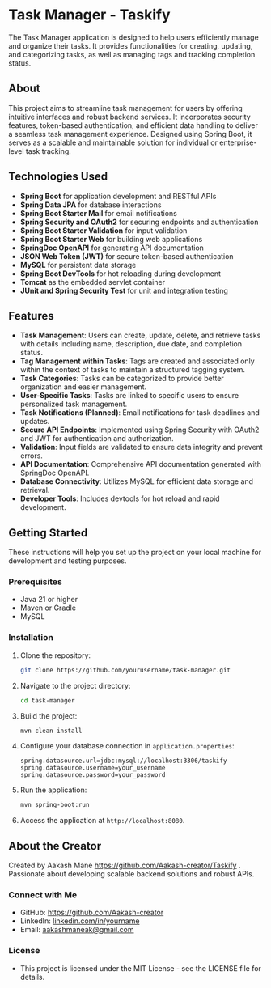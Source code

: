 # Task Manager - Taskify

The Task Manager application is designed to help users efficiently manage and organize their tasks. It provides functionalities for creating, updating, and categorizing tasks, as well as managing tags and tracking completion status.

## About

This project aims to streamline task management for users by offering intuitive interfaces and robust backend services. It incorporates security features, token-based authentication, and efficient data handling to deliver a seamless task management experience. Designed using Spring Boot, it serves as a scalable and maintainable solution for individual or enterprise-level task tracking.

## Technologies Used

- **Spring Boot** for application development and RESTful APIs
- **Spring Data JPA** for database interactions
- **Spring Boot Starter Mail** for email notifications
- **Spring Security and OAuth2** for securing endpoints and authentication
- **Spring Boot Starter Validation** for input validation
- **Spring Boot Starter Web** for building web applications
- **SpringDoc OpenAPI** for generating API documentation
- **JSON Web Token (JWT)** for secure token-based authentication
- **MySQL** for persistent data storage
- **Spring Boot DevTools** for hot reloading during development
- **Tomcat** as the embedded servlet container
- **JUnit and Spring Security Test** for unit and integration testing

## Features

- **Task Management**: Users can create, update, delete, and retrieve tasks with details including name, description, due date, and completion status.
- **Tag Management within Tasks**: Tags are created and associated only within the context of tasks to maintain a structured tagging system.
- **Task Categories**: Tasks can be categorized to provide better organization and easier management.
- **User-Specific Tasks**: Tasks are linked to specific users to ensure personalized task management.
- **Task Notifications (Planned)**: Email notifications for task deadlines and updates.
- **Secure API Endpoints**: Implemented using Spring Security with OAuth2 and JWT for authentication and authorization.
- **Validation**: Input fields are validated to ensure data integrity and prevent errors.
- **API Documentation**: Comprehensive API documentation generated with SpringDoc OpenAPI.
- **Database Connectivity**: Utilizes MySQL for efficient data storage and retrieval.
- **Developer Tools**: Includes devtools for hot reload and rapid development.

## Getting Started

These instructions will help you set up the project on your local machine for development and testing purposes.

### Prerequisites

- Java 21 or higher
- Maven or Gradle
- MySQL

### Installation

1. Clone the repository:
   ```bash
   git clone https://github.com/yourusername/task-manager.git
   ```
2. Navigate to the project directory:
   ```bash
   cd task-manager
   ```
3. Build the project:
   ```bash
   mvn clean install
   ```
4. Configure your database connection in `application.properties`:
   ```properties
   spring.datasource.url=jdbc:mysql://localhost:3306/taskify
   spring.datasource.username=your_username
   spring.datasource.password=your_password
   ```
5. Run the application:
   ```bash
   mvn spring-boot:run
   ```
6. Access the application at `http://localhost:8080`.

## About the Creator

Created by Aakash Mane https://github.com/Aakash-creator/Taskify . Passionate about developing scalable backend solutions and robust APIs.

### Connect with Me

- GitHub: https://github.com/Aakash-creator
- LinkedIn: [linkedin.com/in/yourname](https://linkedin.com/in/yourname)
- Email: aakashmaneak@gmail.com

### License

- This project is licensed under the MIT License - see the LICENSE file for details.

